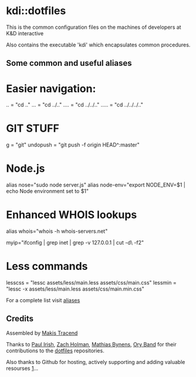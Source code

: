 kdi::dotfiles
=========

This is the common configuration files on the machines of developers at K&D interactive 

Also contains the executable 'kdi' which encapsulates common procedures.

## Some common and useful aliases

# Easier navigation:

.. = "cd .."
... = "cd ../.."
.... = "cd ../../.."
..... = "cd ../../../.."

# GIT STUFF
g = "git"
undopush = "git push -f origin HEAD^:master"

# Node.js
alias nose="sudo node server.js"
alias node-env="export NODE_ENV=$1 | echo Node environment set to $1"

# Enhanced WHOIS lookups
alias whois="whois -h whois-servers.net"

myip="ifconfig | grep inet  | grep -v 127.0.0.1 | cut -d\   -f2"

# Less commands
lesscss = "lessc assets/less/main.less assets/css/main.css"
lessmin = "lessc -x assets/less/main.less assets/css/main.min.css"

For a complete list visit [aliases](https://github.com/kdi/dotfiles/blob/master/.aliases)



## Credits

Assembled by [Makis Tracend](http://github.com/tracend) 

Thanks to [Paul Irish](https://github.com/paulirish), [Zach Holman](https://github.com/holman), [Mathias Bynens](https://github.com/mathiasbynens), [Ory Band](http://github.com/oryband) for their contributions to the [dotfiles](http://dotfiles.github.com) repositories. 

Also thanks to Github for hosting, actively supporting and adding valuable resourses [1](https://help.github.com/articles/dealing-with-line-endings)...

